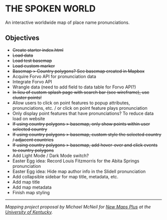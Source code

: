 # THE SPOKEN WORLD
An interactive worldwide map of place name pronunciations.

## Objectives

* ~~Create starter index.html~~
* ~~Load data~~
* ~~Load test basemap~~
* ~~Load custom marker~~
* ~~Basemap > Country polygons? See basemap created in Mapbox~~
* Acquire Forvo API for pronunciation data
* Integrate Forvo API
* Wrangle data (need to add field to data table for Forvo API?)
* ~~In lieu of custom splash page with search bar (see wireframe), use cluster points!~~
* Allow users to click on point features to popup attributes, pronunciations, etc. / or click on point feature plays pronunciation
* Only display point features that have pronunciations? To reduce data load on website
* ~~If using country polygons > basemap, only show points within user selected country~~
* ~~If using country polygons > basemap, custom style the selected country / adjacent countries~~
* ~~If using country polygons > basemap, add hover-over and click events to country polygons~~
* Add Light Mode / Dark Mode switch?
* Easter Egg idea: Record Louis Fitzmorris for the Abita Springs pronunciation
* Easter Egg idea: Hide map author info in the Slidell pronunciation 
* Add collapsible sidebar for map title, metadata, etc.
* Add map title
* Add map metadata
* Finish map styling

---
*Mapping project proposal by Michael McNeil for [New Maps Plus](https://newmapsplus.as.uky.edu/) at the [University of Kentucky](http://www.uky.edu/UKHome/).*
